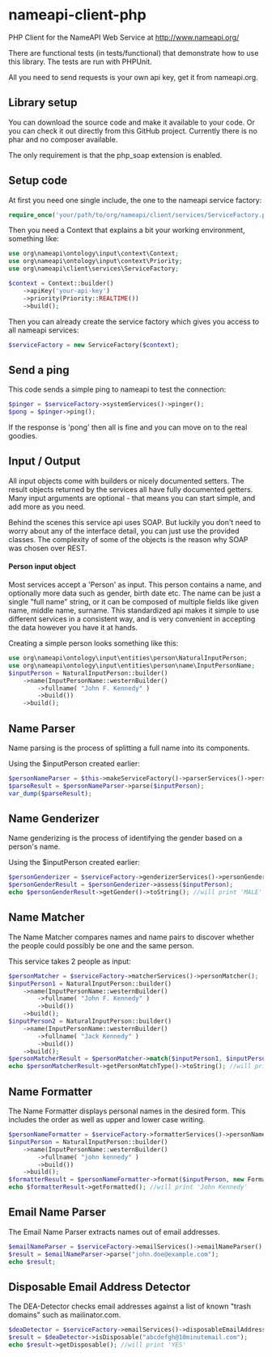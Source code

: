 nameapi-client-php
==================

PHP Client for the NameAPI Web Service at http://www.nameapi.org/

There are functional tests (in tests/functional) that demonstrate how to use this library.
The tests are run with PHPUnit.

All you need to send requests is your own api key, get it from nameapi.org.


## Library setup

You can download the source code and make it available to your code. Or you can check it out directly
from this GitHub project. Currently there is no phar and no composer available.

The only requirement is that the php_soap extension is enabled.


## Setup code

At first you need one single include, the one to the nameapi service factory:

```php
require_once('your/path/to/org/nameapi/client/services/ServiceFactory.php');
```

Then you need a Context that explains a bit your working environment, something like:

```php
use org\nameapi\ontology\input\context\Context;
use org\nameapi\ontology\input\context\Priority;
use org\nameapi\client\services\ServiceFactory;

$context = Context::builder()
    ->apiKey('your-api-key')
    ->priority(Priority::REALTIME())
    ->build();
```

Then you can already create the service factory which gives you access to all nameapi services:

```php
$serviceFactory = new ServiceFactory($context);
```


## Send a ping

This code sends a simple ping to nameapi to test the connection:

```php
$pinger = $serviceFactory->systemServices()->pinger();
$pong = $pinger->ping();
```

If the response is 'pong' then all is fine and you can move on to the real goodies.


## Input / Output

All input objects come with builders or nicely documented setters.
The result objects returned by the services all have fully documented getters.
Many input arguments are optional - that means you can start simple, and add more as you need.

Behind the scenes this service api uses SOAP. But luckily you don't need to worry about any
of the interface detail, you can just use the provided classes.
The complexity of some of the objects is the reason why SOAP was chosen over REST.

#### Person input object

Most services accept a 'Person' as input. This person contains a name, and optionally
more data such as gender, birth date etc.
The name can be just a single "full name" string, or it can be composed of multiple
fields like given name, middle name, surname.
This standardized api makes it simple to use different services in a consistent way,
and is very convenient in accepting the data however you have it at hands.

Creating a simple person looks something like this:

```php
use org\nameapi\ontology\input\entities\person\NaturalInputPerson;
use org\nameapi\ontology\input\entities\person\name\InputPersonName;
$inputPerson = NaturalInputPerson::builder()
    ->name(InputPersonName::westernBuilder()
        ->fullname( "John F. Kennedy" )
        ->build())
    ->build();
```


## Name Parser

Name parsing is the process of splitting a full name into its components.

Using the $inputPerson created earlier:

```php
$personNameParser = $this->makeServiceFactory()->parserServices()->personNameParser();
$parseResult = $personNameParser->parse($inputPerson);
var_dump($parseResult);
```


## Name Genderizer

Name genderizing is the process of identifying the gender based on a person's name.

Using the $inputPerson created earlier:

```php
$personGenderizer = $serviceFactory->genderizerServices()->personGenderizer();
$personGenderResult = $personGenderizer->assess($inputPerson);
echo $personGenderResult->getGender()->toString(); //will print 'MALE'
```


## Name Matcher

The Name Matcher compares names and name pairs to discover whether the people could possibly be one and the same person.

This service takes 2 people as input:

```php
$personMatcher = $serviceFactory->matcherServices()->personMatcher();
$inputPerson1 = NaturalInputPerson::builder()
    ->name(InputPersonName::westernBuilder()
        ->fullname( "John F. Kennedy" )
        ->build())
    ->build();
$inputPerson2 = NaturalInputPerson::builder()
    ->name(InputPersonName::westernBuilder()
        ->fullname( "Jack Kennedy" )
        ->build())
    ->build();
$personMatcherResult = $personMatcher->match($inputPerson1, $inputPerson2);
echo $personMatcherResult->getPersonMatchType()->toString(); //will print 'MATCHING'
```


## Name Formatter

The Name Formatter displays personal names in the desired form. This includes the order as well as upper and lower case writing.

```php
$personNameFormatter = $serviceFactory->formatterServices()->personNameFormatter();
$inputPerson = NaturalInputPerson::builder()
    ->name(InputPersonName::westernBuilder()
        ->fullname( "john kennedy" )
        ->build())
    ->build();
$formatterResult = $personNameFormatter->format($inputPerson, new FormatterProperties());
echo $formatterResult->getFormatted(); //will print 'John Kennedy'
```


## Email Name Parser

The Email Name Parser extracts names out of email addresses.

```php
$emailNameParser = $serviceFactory->emailServices()->emailNameParser();
$result = $emailNameParser->parse("john.doe@example.com");
echo $result;
```



## Disposable Email Address Detector

The DEA-Detector checks email addresses against a list of known "trash domains" such as mailinator.com.

```php
$deaDetector = $serviceFactory->emailServices()->disposableEmailAddressDetector();
$result = $deaDetector->isDisposable("abcdefgh@10minutemail.com");
echo $result->getDisposable(); //will print 'YES'
```

